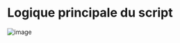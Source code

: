# Logique principale du script

![image](https://user-images.githubusercontent.com/72203692/98154281-d9beeb00-1ed4-11eb-8d29-a83fe4b3df1b.png)
